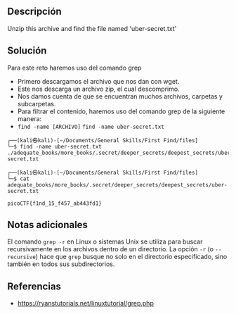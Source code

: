 ## **Descripción**
Unzip this archive and find the file named 'uber-secret.txt'
## **Solución** 
Para este reto haremos uso del comando grep
- Primero descargamos el archivo que nos dan con wget.
- Este nos descarga un archivo zip, el cual descomprimo.
- Nos damos cuenta de que se encuentran muchos archivos, carpetas y subcarpetas.
- Para filtrar el contenido, haremos uso del comando grep de la siguiente manera: 
- `find -name [ARCHIVO]`                   `find -name uber-secret.txt  `

```
┌──(kali㉿kali)-[~/Documents/General Skills/First Find/files]
└─$ find -name uber-secret.txt                                                     
./adequate_books/more_books/.secret/deeper_secrets/deepest_secrets/uber-secret.txt

┌──(kali㉿kali)-[~/Documents/General Skills/First Find/files]
└─$ cat adequate_books/more_books/.secret/deeper_secrets/deepest_secrets/uber-secret.txt

picoCTF{f1nd_15_f457_ab443fd1}
```

## **Notas adicionales**
El comando `grep -r` en Linux o sistemas Unix se utiliza para buscar recursivamente en los archivos dentro de un directorio. La opción `-r` (o `--recursive`) hace que `grep` busque no solo en el directorio especificado, sino también en todos sus subdirectorios.
## **Referencias**
- https://ryanstutorials.net/linuxtutorial/grep.php